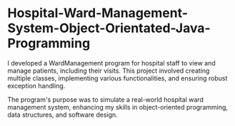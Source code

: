 # Hospital-Ward-Management-System-Object-Orientated-Java-Programming

I developed a WardManagement program for hospital staff to view and manage patients, including their visits. This project involved creating multiple classes, implementing various functionalities, and ensuring robust exception handling. 

The program's purpose was to simulate a real-world hospital ward management system, enhancing my skills in object-oriented programming, data structures, and software design.
